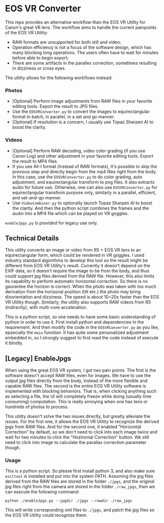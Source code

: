 # EOS VR Converter

This repo provides an alternative workflow than the EOS VR Utility for Canon's great VR lens.
The workflow aims to handle the current painpoints of the EOS VR Utility:

* RAW formats are unsupported for both still and video;
* Operation efficiency is not a focus of the software design, which has many blocking long operations. The users often have to wait for minutes before able to begin export;
* There are some artifacts in the parallex correction, sometimes resulting in dizziness or cross eyes.

The utility allows for the following workflows instead:

### Photos

* [Optional] Perform image adjustments from RAW files in your favorite editing tools. Export the result to JPG files.
* Use the `EOSVRConverter.py` to convert the images to equirectangular format in batch, in parallel, in a set and go manner.
* [Optional] If resolution is a concern, I usually use Topaz Sharpen AI to boost the clarity.

### Videos

* [Optional] Perform RAW decoding, video color grading (if you use Canon Log) and other adjustment in your favorite editing tools. Export the result to MP4 files.
* If you use All-I format (instead of RAW formats), it's possible to skip the previous step and directly begin from the mp4 files right from the body. In this case, use the `EOSVRConverter.py` to do color grading, auto adjustment, and equirectangular transform to png files. It also extracts audio for future use. Otherwise, one can also use `EOSVRConverter.py` for equirectangular transform purpose only, similarly in a parallel, efficient, and set-and-go manner.
* Use `VideoCombiner.py` to optionally launch Topaz Sharpen AI to boost the clarity. And then the python script combines the frames and the audio into a MP4 file which can be played on VR goggles.

`enableJpgs.py` is provided for legacy use only.

## Technical Details

This utility converts an image or video from R5 + EOS VR lens to an equirectangular form, which could be rendered in VR goggles.
I used industry standard algorithms to develop this tool so the result might be different from EOS VR Utility's result.
Currently it doesn't depend on the EXIF data, so it doesn't require the image to be from the body, and thus could support jpg files derived from the RAW file.
However, this also limits its capability to perform automatic horizontal correction.
So there is no gaurantee the horizon is correct.
When the photo was taken with too much derivation from the horizonal position (tilt etc.) the photo may bring disorientation and dizziness.
The speed is about 10~20x faster than the EOS VR Utility though.
Similarly, the utility also supports RAW videos from R5 (indirectly), with multi-core acceleration.

This is a python script, so one needs to have some basic understanding of python in order to use it.
First install python and dependencies in the requirement.
And then modify the code in the `EOSVRConverter.py` as you like, epsecially the `main` function.
It has quite some personalized adjustment embedded in, so I strongly suggest to first read the code instead of execute it blindly.

## [Legacy] EnableJpgs

When using the great EOS VR system, I got two pain points.
The first is the software doesn't accept RAW files, even for images.
We have to use the output jpg files directly from the body, instead of the more flexible and capable RAW files.
The second is the entire EOS VR Utility software is implemented with blocking behaviors.
That is, when clicking anything such as selecting a file, the UI will completely freeze while doing (usually time consuming) computation.
This is really annoying when one has tens or hundreds of photos to process.

This utility doesn't solve the two issues directly, but greatly alleviate the issues.
For the first one, it allows the EOS VR Utility to recognize the derived jpgs from RAW files.
And for the second one, it enabled "Horizontal Correction" by default, so we don't need to click into each image twice and wait for two minutes to click the "Hozirontal Correction" button.
We still need to click into image to calculate the parallax correction parameter though.

### Usage

This is a python script.
So please first install python 3, and also make sure `exittool` is installed and put into the system PATH.
Assuming the jpg files derived from the RAW files are stored in the folder `./jpgs`, and the original jpg files right from the camera are stored in the folder `./raw_jpgs`, then we can execute the following command:

```
python ./enableJpgs.py --jpgdir ./jpgs --rawdir ./raw_jpgs
```

This will write corresponding xml files to `./jpgs`, and patch the jpg files so the EOS VR Utility could recognize them.